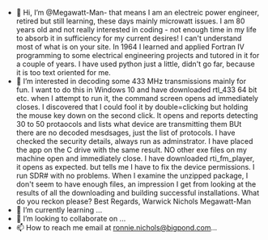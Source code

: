 - 👋 Hi, I’m @Megawatt-Man- that means I am an electreic power engineer, retired but still learning, these days mainly microwatt issues. I am 80 years old and not really interested in coding - not enough time in my life to absorb it in sufficiency for my current desires! I can't understand most of what is on your site. In 1964 I learned and applied Fortran IV programming to some electrical engineering projects and tutored in it for a couple of years. I have used python just a little, didn't go far, because it is too text oriented for me. 
- 👀 I’m interested in decoding some 433 MHz transmissions mainly for fun. I want to do this in Windows 10 and have downloaded rtl_433 64 bit etc. when I attempt to run it, the command screen opens ad immediately closes. I discovered that I could fool it by double=clicking but holding the mouse key down on the second click. It opens and reports detecting 30 to 50 protaocols and lists what device are transmitting them BUt there are no decoded mesdsages, just the list of protocols. 
I have checked the security details, always run as adminstrator. I have placed the app on the C drive with the same result. NO other exe files on my machine open and immediately close. I have downloaded rti_fm_player, it opens as expected. but tells me I have to fix the device permissions.  I run SDR# with no problems.
When I examine the unzipped package, I don't seem to have enough files, an impression I get from looking at the results of all the downloading and building successful installations. What do you reckon please? Best Regards, Warwick Nichols
Megawatt-Man
- 🌱 I’m currently learning ...
- 💞️ I’m looking to collaborate on ...
- 📫 How to reach me email at ronnie.nichols@bigpond.com...

<!---
Megawatt-Man/Megawatt-Man is a ✨ special ✨ repository because its `README.md` (this file) appears on your GitHub profile.
You can click the Preview link to take a look at your changes.
--->
